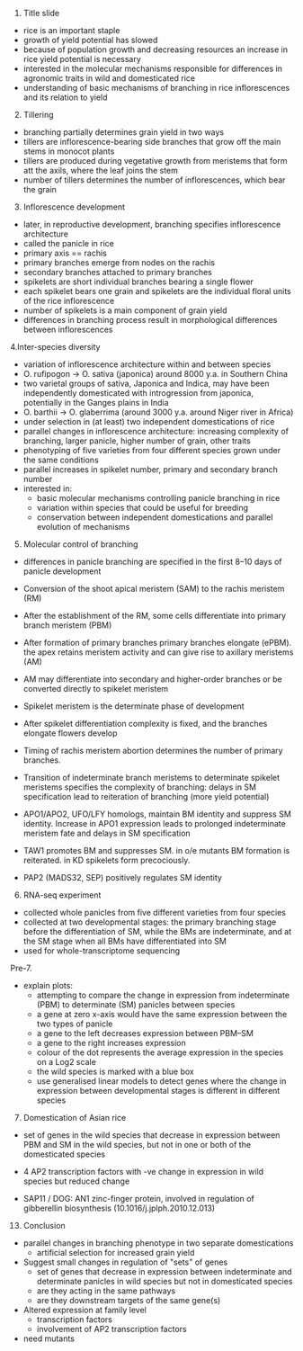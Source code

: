 1. Title slide

* rice is an important staple
* growth of yield potential has slowed
* because of population growth and decreasing resources an increase in rice yield potential is necessary
* interested in the molecular mechanisms responsible for differences in agronomic traits in wild and domesticated rice
* understanding of basic mechanisms of branching in rice inflorescences and its  relation to yield

2. Tillering

* branching partially determines grain yield in two ways
* tillers are inflorescence-bearing side branches that grow off the main stems in monocot plants
* tillers are produced during vegetative growth from meristems that form att the axils, where the leaf joins the stem
* number of tillers determines the number of inflorescences, which bear the grain

3. Inflorescence development

* later, in reproductive development, branching specifies inflorescence architecture
* called the panicle in rice
* primary axis == rachis
* primary branches emerge from nodes on the rachis
* secondary branches attached to primary branches
* spikelets are short individual branches bearing a single flower
* each spikelet bears one grain and spikelets are the individual floral units of the rice inflorescence
* number of spikelets is a main component of grain yield
* differences in branching process result in morphological differences between inflorescences 

4.Inter-species diversity

* variation of inflorescence architecture within and between species
* O. rufipogon -> O. sativa (japonica) around 8000 y.a. in Southern China
* two varietal groups of sativa, Japonica and Indica, may have been independently domesticated with introgression from japonica, potentially in the Ganges plains in India
* O. barthii -> O. glaberrima (around 3000 y.a. around Niger river in Africa)
* under selection in (at least) two independent domestications of rice
* parallel changes in inflorescence architecture: increasing complexity of branching, larger panicle, higher number of grain, other traits
* phenotyping of five varieties from four different species grown under the same conditions
* parallel increases in spikelet number, primary and secondary branch number
* interested in:
    - basic molecular mechanisms controlling panicle branching in rice
    - variation within species that could be useful for breeding
    - conservation between independent domestications and parallel evolution of mechanisms 

5. Molecular control of branching

* differences in panicle branching are specified in the first 8–10 days of panicle development
* Conversion of the shoot apical meristem (SAM) to the rachis meristem (RM)
* After the establishment of the RM, some cells differentiate into primary branch meristem (PBM)
* After formation of primary branches primary  branches  elongate (ePBM). the apex retains meristem activity and can give rise to axillary meristems (AM)
* AM may differentiate into secondary and higher-order branches or be converted directly to spikelet meristem
* Spikelet meristem is the determinate phase of development
* After spikelet differentiation complexity is fixed, and the branches elongate flowers develop
* Timing of rachis meristem abortion determines the number of primary branches.
* Transition of indeterminate branch meristems to determinate spikelet meristems specifies the complexity of branching: delays in SM specification lead to reiteration of branching (more yield potential)

* APO1/APO2, UFO/LFY homologs, maintain BM identity and suppress SM identity. Increase in APO1 expression leads to prolonged indeterminate meristem fate and delays in SM specification
* TAW1 promotes BM and suppresses SM. in o/e mutants BM formation is reiterated. in KD spikelets form precociously.
* PAP2 (MADS32, SEP) positively regulates SM identity

6. RNA-seq experiment

* collected whole panicles from five different varieties from four species
* collected at two developmental stages: the primary branching stage before the differentiation of SM, while the BMs are indeterminate, and at the SM stage when all BMs have differentiated into SM
* used for whole-transcriptome sequencing

Pre-7.

* explain plots:
    - attempting to compare the change in expression from indeterminate (PBM) to determinate (SM) panicles between species
    - a gene at zero x-axis would have the same expression between the two types of panicle
    - a gene to the left decreases expression between PBM–SM
    - a gene to the right increases expression
    - colour of the dot represents the average expression in the species on a Log2 scale
    - the wild species is marked with a blue box
    - use generalised linear models to detect genes where the change in expression between developmental stages is different in different species

7. Domestication of Asian rice

* set of genes in the wild species that decrease in expression between PBM and SM in the wild species, but not in one or both of the domesticated species

* 4 AP2 transcription factors with -ve change in expression in wild species but reduced change
* SAP11 / DOG: AN1 zinc-finger protein, involved in regulation of gibberellin biosynthesis (10.1016/j.jplph.2010.12.013)


13. Conclusion

* parallel changes in branching phenotype in two separate domestications
    - artificial selection for increased grain yield
* Suggest small changes in regulation of "sets" of genes
    - set of genes that decrease in expression between indeterminate and determinate panicles in wild species but not in domesticated species
    - are they acting in the same pathways
    - are they downstream targets of the same gene(s)
* Altered expression at family level
    - transcription factors
    - involvement of AP2 transcription factors
* need mutants

